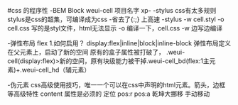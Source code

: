 #css 的程序性
-BEM
 Block weui-cell 项目名字  xp-
-stylus
 css有太多规则
 stylus是css的超集，可编译成为css
 -省去了{:;} 上高速
 -stylus -w cell.styl -o cell.css
  写的是styl文件，html无法显示
  -o 编译一下，cell.css
  -w 边写边编译


  -弹性布局 flex
  1.如何启用？
  display:flex|inline|block|inline-block
  弹性布局定义在父元素上，启动了新的空间
  原有的盒子属性被打破了，
  .weui-cell(display:flex)>新的空间，原有块级能力被干掉.weui-cell_bd(flex:1主元素)+.weui-cell_hd（辅元素）

  -伪元素
   css高级使用技巧，唯一一个可以在css中声明的html元素。箭头，边框等高级特性
    content 属性是必须的
    定位 pos:r pos:a
    乾坤大挪移 手动移动